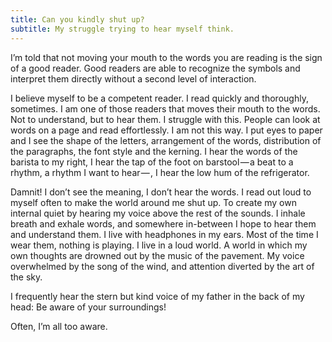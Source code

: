 ```yaml
---
title: Can you kindly shut up?
subtitle: My struggle trying to hear myself think.
---
```


I’m told that not moving your mouth to the words you are reading is the sign of a good reader. Good readers are able to recognize the symbols and interpret them directly without a second level of interaction.

<!--split-->

I believe myself to be a competent reader. I read quickly and thoroughly, sometimes. I am one of those readers that moves their mouth to the words. Not to understand, but to hear them. I struggle with this. People can look at words on a page and read effortlessly. I am not this way. I put eyes to paper and I see the shape of the letters, arrangement of the words, distribution of the paragraphs, the font style and the kerning. I hear the words of the barista to my right, I hear the tap of the foot on barstool — a beat to a rhythm, a rhythm I want to hear — , I hear the low hum of the refrigerator.

Damnit! I don’t see the meaning, I don’t hear the words. I read out loud to myself often to make the world around me shut up. To create my own internal quiet by hearing my voice above the rest of the sounds. I inhale breath and exhale words, and somewhere in-between I hope to hear them and understand them.
I live with headphones in my ears. Most of the time I wear them, nothing is playing. I live in a loud world. A world in which my own thoughts are drowned out by the music of the pavement. My voice overwhelmed by the song of the wind, and attention diverted by the art of the sky.

I frequently hear the stern but kind voice of my father in the back of my head: Be aware of your surroundings!

Often, I’m all too aware.
